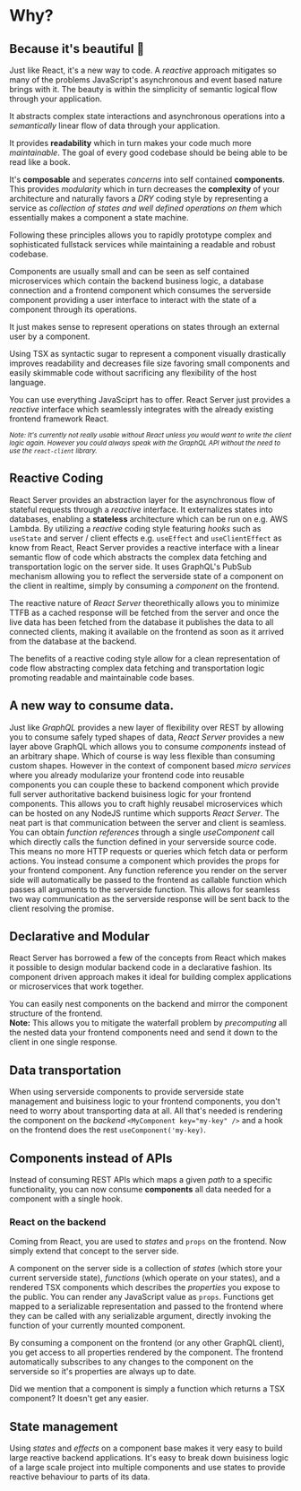 # Why?

## Because it's beautiful 🥰

Just like React, it's a new way to code. A _reactive_ approach mitigates so many of the problems JavaScript's asynchronous and event based nature brings with it. The beauty is within the simplicity of semantic logical flow through your application.

It abstracts complex state interactions and asynchronous operations into a _semantically_ linear flow of data through your application.

It provides **readability** which in turn makes your code much more _maintainable_. The goal of every good codebase should be being able to be read like a book.

It's **composable** and seperates _concerns_ into self contained **components**. This provides _modularity_ which in turn decreases the **complexity** of your architecture and naturally favors a _DRY_ coding style by representing a service as _collection of states and well defined operations on them_ which essentially makes a component a state machine.

Following these principles allows you to rapidly prototype complex and sophisticated fullstack services while maintaining a readable and robust codebase.

Components are usually small and can be seen as self contained microservices which contain the backend business logic, a database connection and a frontend component which consumes the serverside component providing a user interface to interact with the state of a component through its operations.

It just makes sense to represent operations on states through an external user by a component.

Using TSX as syntactic sugar to represent a component visually drastically improves readability and decreases file size favoring small components and easily skimmable code without sacrificing any flexibility of the host language.

You can use everything JavaSciprt has to offer. React Server just provides a _reactive_ interface which seamlessly integrates with the already existing frontend framework React.

<sub>_Note: It's currently not really usable without React unless you would want to write the client logic again. However you could always speak with the GraphQL API without the need to use the `react-client` library._</sub>

## Reactive Coding

React Server provides an abstraction layer for the asynchronous flow of stateful requests through a _reactive_ interface. It externalizes states into databases, enabling a **stateless** architecture which can be run on e.g. AWS Lambda.
By utilizing a _reactive_ coding style featuring _hooks_ such as `useState` and server / client effects e.g. `useEffect` and `useClientEffect` as know from React, React Server provides a reactive interface with a linear semantic flow of code which abstracts the complex data fetching and transportation logic on the server side. It uses GraphQL's PubSub mechanism allowing you to reflect the serverside state of a component on the client in realtime, simply by consuming a _component_ on the frontend.

The reactive nature of _React Server_ theorethically allows you to minimize TTFB as a cached response will be fetched from the server and once the live data has been fetched from the database it publishes the data to all connected clients, making it available on the frontend as soon as it arrived from the database at the backend.

The benefits of a reactive coding style allow for a clean representation of code flow abstracting complex data fetching and transportation logic promoting readable and maintainable code bases.

## A new way to consume data.

Just like _GraphQL_ provides a new layer of flexibility over REST by allowing you to consume safely typed shapes of data, _React Server_ provides a new layer above GraphQL which allows you to consume _components_ instead of an arbitrary shape. Which of course is way less flexible than consuming custom shapes. However in the context of component based _micro services_ where you already modularize your frontend code into reusable components you can couple these to backend component which provide full server authoritative backend buisiness logic for your frontend components. This allows you to craft highly reusabel microservices which can be hosted on any NodeJS runtime which supports _React Server_. The neat part is that communication between the server and client is seamless. You can obtain _function references_ through a single _useComponent_ call which directly calls the function defined in your serverside source code. This means no more HTTP requests or queries which fetch data or perform actions. You instead consume a component which provides the props for your frontend component. Any function reference you render on the server side will automatically be passed to the frontend as callable function which passes all arguments to the serverside function. This allows for seamless two way communication as the serverside response will be sent back to the client resolving the promise.

## Declarative and Modular

React Server has borrowed a few of the concepts from React which makes it possible to design modular backend code in a declarative fashion. Its component driven approach makes it ideal for building complex applications or microservices that work together.

You can easily nest components on the backend and mirror the component structure of the frontend.  
**Note:** This allows you to mitigate the waterfall problem by _precomputing_ all the nested data your frontend components need and send it down to the client in one single response.

## Data transportation

When using serverside components to provide serverside state management and buisiness logic to your frontend components, you don't need to worry about transporting data at all. All that's needed is rendering the component on the _backend_ `<MyComponent key="my-key" />` and a hook on the frontend does the rest `useComponent('my-key)`.

## Components instead of APIs

Instead of consuming REST APIs which maps a given _path_ to a specific functionality, you can now consume **components** all data needed for a component with a single hook.

### React on the backend

Coming from React, you are used to _states_ and `props` on the frontend. Now simply extend that concept to the server side.

A component on the server side is a collection of _states_ (which store your current serverside state), _functions_ (which operate on your states), and a rendered TSX components which describes the _properties_ you expose to the public. You can render any JavaScript value as `props`. Functions get mapped to a serializable representation and passed to the frontend where they can be called with any serializable argument, directly invoking the function of your currently mounted component.

By consuming a component on the frontend (or any other GraphQL client), you get access to all properties rendered by the component. The frontend automatically subscribes to any changes to the component on the serverside so it's properties are always up to date.

Did we mention that a component is simply a function which returns a TSX component? It doesn't get any easier.

## State management

Using _states_ and _effects_ on a component base makes it very easy to build large reactive backend applications. It's easy to break down buisiness logic of a large scale project into multiple components and use states to provide reactive behaviour to parts of its data.
